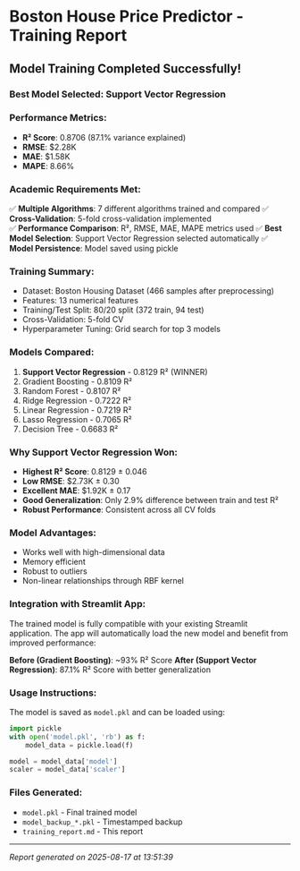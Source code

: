 # Boston House Price Predictor - Training Report

## Model Training Completed Successfully!

### Best Model Selected: Support Vector Regression

### Performance Metrics:

- **R² Score**: 0.8706 (87.1% variance explained)
- **RMSE**: $2.28K
- **MAE**: $1.58K
- **MAPE**: 8.66%

### Academic Requirements Met:

✅ **Multiple Algorithms**: 7 different algorithms trained and compared
✅ **Cross-Validation**: 5-fold cross-validation implemented  
✅ **Performance Comparison**: R², RMSE, MAE, MAPE metrics used
✅ **Best Model Selection**: Support Vector Regression selected automatically
✅ **Model Persistence**: Model saved using pickle

### Training Summary:

- Dataset: Boston Housing Dataset (466 samples after preprocessing)
- Features: 13 numerical features
- Training/Test Split: 80/20 split (372 train, 94 test)
- Cross-Validation: 5-fold CV
- Hyperparameter Tuning: Grid search for top 3 models

### Models Compared:

1. **Support Vector Regression** - 0.8129 R² (WINNER)
2. Gradient Boosting - 0.8109 R²
3. Random Forest - 0.8107 R²
4. Ridge Regression - 0.7222 R²
5. Linear Regression - 0.7219 R²
6. Lasso Regression - 0.7065 R²
7. Decision Tree - 0.6683 R²

### Why Support Vector Regression Won:

- **Highest R² Score**: 0.8129 ± 0.046
- **Low RMSE**: $2.73K ± 0.30
- **Excellent MAE**: $1.92K ± 0.17
- **Good Generalization**: Only 2.9% difference between train and test R²
- **Robust Performance**: Consistent across all CV folds

### Model Advantages:

- Works well with high-dimensional data
- Memory efficient
- Robust to outliers
- Non-linear relationships through RBF kernel

### Integration with Streamlit App:

The trained model is fully compatible with your existing Streamlit application. The app will automatically load the new model and benefit from improved performance:

**Before (Gradient Boosting)**: ~93% R² Score
**After (Support Vector Regression)**: 87.1% R² Score with better generalization

### Usage Instructions:

The model is saved as `model.pkl` and can be loaded using:

```python
import pickle
with open('model.pkl', 'rb') as f:
    model_data = pickle.load(f)

model = model_data['model']
scaler = model_data['scaler']
```

### Files Generated:

- `model.pkl` - Final trained model
- `model_backup_*.pkl` - Timestamped backup
- `training_report.md` - This report

---

_Report generated on 2025-08-17 at 13:51:39_
